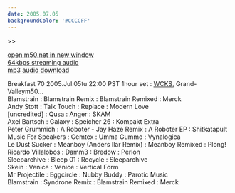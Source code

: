 ```yaml
---
date: 2005.07.05
backgroundColor: '#CCCCFF'
---
```


\>>

[open m50.net in new window  
](http://m50.net/)[64kbps streaming audio](http://m50.net/streamed/2005.07.05\(64\).ra)  
[mp3 audio download](http://m50.net/streamed/2005.07.05\(64\).mp3)

Breakfast 70 2005.Jul.05tu 22:00 PST 1hour set : [WCKS](http://www.wcks.org/), Grand-Valleym50...  
Blamstrain : Blamstrain Remix : Blamstrain Remixed : Merck  
Andy Stott : Talk Touch : Replace : Modern Love  
\[uncredited\] : Qusa : Anger : SKAM  
Axel Bartsch : Galaxy : Speicher 26 : Kompakt Extra  
Peter Grummich : A Roboter - Jay Haze Remix : A Roboter EP : Shitkatapult  
Music For Speakers : Cemtex : Umma Gummo : Vynalogica  
Le Dust Sucker : Meanboy (Anders Ilar Remix) : Meanboy Remixed : Plong!  
Ricardo Villalobos : Damm3 : Bredow : Perlon  
Sleeparchive : Bleep 01 : Recycle : Sleeparchive  
Skein : Venice : Venice : Vertical Form  
Mr Projectile : Eggcircle : Nubby Buddy : Parotic Music  
Blamstrain : Syndrone Remix : Blamstrain Remixed : Merck